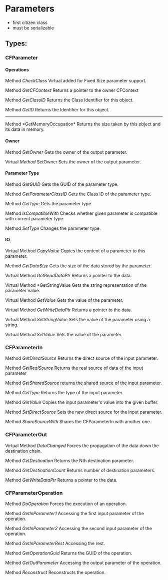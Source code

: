 # Parameters

- first citizen class
- must be serializable

## Types: 

### CFParameter

#### Operations

Method *CheckClass* Virtual added for Fixed Size parameter support.
 
Method *GetCFContext* Returns a pointer to the owner CFContext
 
Method *GetClassID* Returns the Class Identifier for this object.
 
Method *GetID* Returns the Identifier for this object.

<hr/>
Method *GetMemoryOccupation* Returns the size taken by this object and its data in memory. 

#### Owner

Method *GetOwner* Gets the owner of the output parameter.
 
Virtual *Method* SetOwner Sets the owner of the output parameter.

#### Parameter Type 

Method *GetGUID* Gets the GUID of the parameter type.
 
Method *GetParameterClassID* Gets the Class ID of the parameter type.
 
Method *GetType* Gets the parameter type.
 
Method *IsCompatibleWith* Checks whether given parameter is compatible with current parameter type.
 
Method *SetType*  Changes the parameter type.

#### IO

Virtual Method *CopyValue* Copies the content of a parameter to this parameter.
 
Method *GetDataSize* Gets the size of the data stored by the parameter.
 
Virtual Method *GetReadDataPtr* Returns a pointer to the data.
 
Virtual Method *GetStringValue Gets the string representation of the parameter value.
 
Virtual Method *GetValue* Gets the value of the parameter.
 
Virtual Method *GetWriteDataPtr* Returns a pointer to the data.
 
Virtual Method *SetStringValue* Sets the value of the parameter using a string.
 
Virtual Method *SetValue* Sets the value of the parameter.

### CFParameterIn

Method *GetDirectSource* Returns the direct source of the input parameter.
  
Method *GetRealSource* Returns the real source of data of the input parameter
 
Method *GetSharedSource* returns the shared source of the input parameter.
 
Method *GetType* Returns the type of the input parameter.
 
Method *GetValue* Copies the input parameter's value into the given buffer.
 
Method *SetDirectSource* Sets the new direct source for the input parameter.
 
Method *ShareSourceWith* Shares the CFParameterIn with another one.
 
### CFParameterOut

Virtual Method *DataChanged* Forces the propagation of the data down the destination chain.
 
Method *GetDestination* Returns the Nth destination parameter.
 
Method *GetDestinationCount* Returns number of destination parameters.

Method *GetWriteDataPtr* Returns a pointer to the data.
 
### CFParameter­Operation

Method *DoOperation* Forces the execution of an operation.
 
Method *GetInParameter1* Accessing the first input parameter of the operation.
 
Method *GetInParameter2* Accessing the second input parameter of the operation.

Method *GetInParameterRest* Accessing the rest.
 
Method *GetOperationGuid* Returns the GUID of the operation.
 
Method *GetOutParameter* Accessing the output parameter of the operation.
 
Method *Reconstruct* Reconstructs the operation.
 






 

